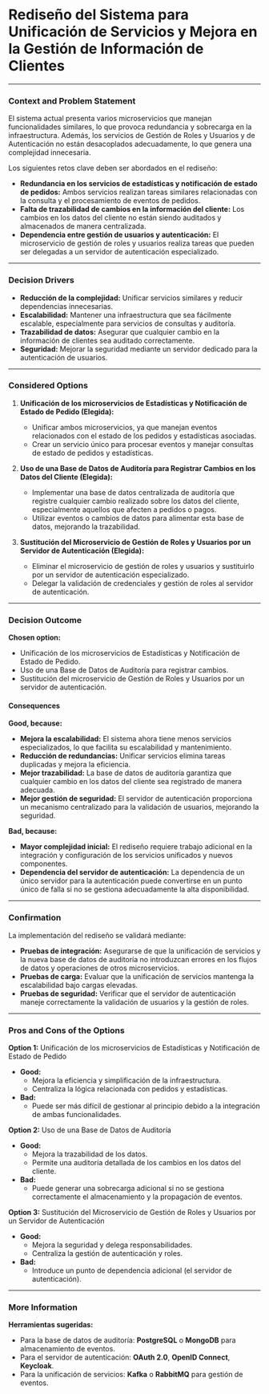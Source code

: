 # Rediseño del Sistema para Unificación de Servicios y Mejora en la Gestión de Información de Clientes

---

### Context and Problem Statement
El sistema actual presenta varios microservicios que manejan funcionalidades similares, lo que provoca redundancia y sobrecarga en la infraestructura. Además, los servicios de Gestión de Roles y Usuarios y de Autenticación no están desacoplados adecuadamente, lo que genera una complejidad innecesaria.

Los siguientes retos clave deben ser abordados en el rediseño:

- **Redundancia en los servicios de estadísticas y notificación de estado de pedidos:** Ambos servicios realizan tareas similares relacionadas con la consulta y el procesamiento de eventos de pedidos.
- **Falta de trazabilidad de cambios en la información del cliente:** Los cambios en los datos del cliente no están siendo auditados y almacenados de manera centralizada.
- **Dependencia entre gestión de usuarios y autenticación:** El microservicio de gestión de roles y usuarios realiza tareas que pueden ser delegadas a un servidor de autenticación especializado.

---

### Decision Drivers
- **Reducción de la complejidad:** Unificar servicios similares y reducir dependencias innecesarias.
- **Escalabilidad:** Mantener una infraestructura que sea fácilmente escalable, especialmente para servicios de consultas y auditoría.
- **Trazabilidad de datos:** Asegurar que cualquier cambio en la información de clientes sea auditado correctamente.
- **Seguridad:** Mejorar la seguridad mediante un servidor dedicado para la autenticación de usuarios.

---

### Considered Options
1. **Unificación de los microservicios de Estadísticas y Notificación de Estado de Pedido (Elegida):**
   - Unificar ambos microservicios, ya que manejan eventos relacionados con el estado de los pedidos y estadísticas asociadas.
   - Crear un servicio único para procesar eventos y manejar consultas de estado de pedidos y estadísticas.

2. **Uso de una Base de Datos de Auditoría para Registrar Cambios en los Datos del Cliente (Elegida):**
   - Implementar una base de datos centralizada de auditoría que registre cualquier cambio realizado sobre los datos del cliente, especialmente aquellos que afecten a pedidos o pagos.
   - Utilizar eventos o cambios de datos para alimentar esta base de datos, mejorando la trazabilidad.

3. **Sustitución del Microservicio de Gestión de Roles y Usuarios por un Servidor de Autenticación (Elegida):**
   - Eliminar el microservicio de gestión de roles y usuarios y sustituirlo por un servidor de autenticación especializado.
   - Delegar la validación de credenciales y gestión de roles al servidor de autenticación.

---

### Decision Outcome
**Chosen option:**

- Unificación de los microservicios de Estadísticas y Notificación de Estado de Pedido.
- Uso de una Base de Datos de Auditoría para registrar cambios.
- Sustitución del microservicio de Gestión de Roles y Usuarios por un servidor de autenticación.

#### Consequences
**Good, because:**
- **Mejora la escalabilidad:** El sistema ahora tiene menos servicios especializados, lo que facilita su escalabilidad y mantenimiento.
- **Reducción de redundancias:** Unificar servicios elimina tareas duplicadas y mejora la eficiencia.
- **Mejor trazabilidad:** La base de datos de auditoría garantiza que cualquier cambio en los datos del cliente sea registrado de manera adecuada.
- **Mejor gestión de seguridad:** El servidor de autenticación proporciona un mecanismo centralizado para la validación de usuarios, mejorando la seguridad.

**Bad, because:**
- **Mayor complejidad inicial:** El rediseño requiere trabajo adicional en la integración y configuración de los servicios unificados y nuevos componentes.
- **Dependencia del servidor de autenticación:** La dependencia de un único servidor para la autenticación puede convertirse en un punto único de falla si no se gestiona adecuadamente la alta disponibilidad.

---

### Confirmation
La implementación del rediseño se validará mediante:

- **Pruebas de integración:** Asegurarse de que la unificación de servicios y la nueva base de datos de auditoría no introduzcan errores en los flujos de datos y operaciones de otros microservicios.
- **Pruebas de carga:** Evaluar que la unificación de servicios mantenga la escalabilidad bajo cargas elevadas.
- **Pruebas de seguridad:** Verificar que el servidor de autenticación maneje correctamente la validación de usuarios y la gestión de roles.

---

### Pros and Cons of the Options
**Option 1:** Unificación de los microservicios de Estadísticas y Notificación de Estado de Pedido  
- **Good:**  
  - Mejora la eficiencia y simplificación de la infraestructura.  
  - Centraliza la lógica relacionada con pedidos y estadísticas.  
- **Bad:**  
  - Puede ser más difícil de gestionar al principio debido a la integración de ambas funcionalidades.  

**Option 2:** Uso de una Base de Datos de Auditoría  
- **Good:**  
  - Mejora la trazabilidad de los datos.  
  - Permite una auditoría detallada de los cambios en los datos del cliente.  
- **Bad:**  
  - Puede generar una sobrecarga adicional si no se gestiona correctamente el almacenamiento y la propagación de eventos.  

**Option 3:** Sustitución del Microservicio de Gestión de Roles y Usuarios por un Servidor de Autenticación  
- **Good:**  
  - Mejora la seguridad y delega responsabilidades.  
  - Centraliza la gestión de autenticación y roles.  
- **Bad:**  
  - Introduce un punto de dependencia adicional (el servidor de autenticación).  

---

### More Information
**Herramientas sugeridas:**
- Para la base de datos de auditoría: **PostgreSQL** o **MongoDB** para almacenamiento de eventos.  
- Para el servidor de autenticación: **OAuth 2.0**, **OpenID Connect**, **Keycloak**.  
- Para la unificación de servicios: **Kafka** o **RabbitMQ** para gestión de eventos.
